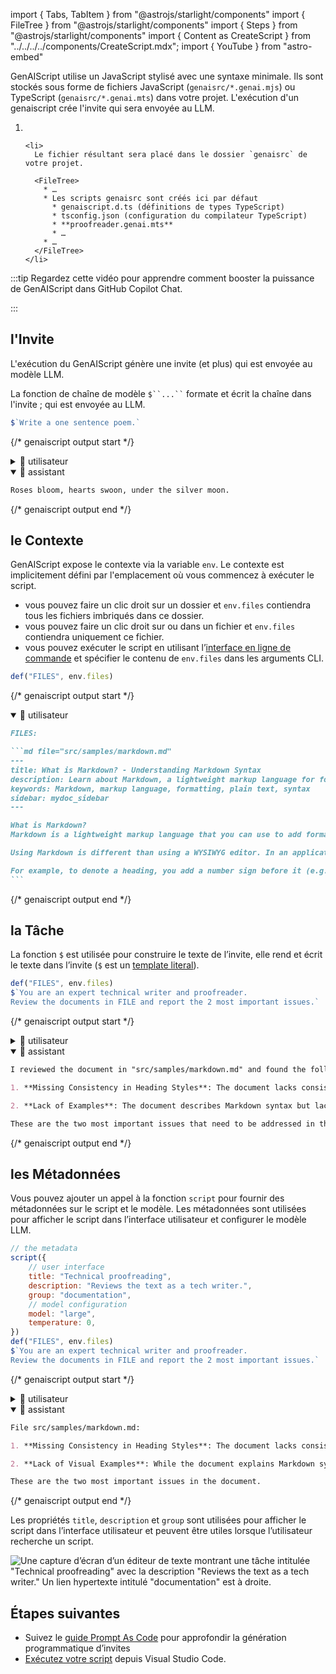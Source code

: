 import { Tabs, TabItem } from "@astrojs/starlight/components"
import { FileTree } from "@astrojs/starlight/components"
import { Steps } from "@astrojs/starlight/components"
import { Content as CreateScript } from "../../../../components/CreateScript.mdx";
import { YouTube } from "astro-embed"

GenAIScript utilise un JavaScript stylisé avec une syntaxe minimale.
Ils sont stockés sous forme de fichiers JavaScript (`genaisrc/*.genai.mjs`) ou TypeScript (`genaisrc/*.genai.mts`) dans votre projet.
L'exécution d'un genaiscript crée l'invite qui sera envoyée au LLM.

<Steps>
  <ol>
    <li>
      <CreateScript />
    </li>

    <li>
      Le fichier résultant sera placé dans le dossier `genaisrc` de votre projet.

      <FileTree>
        * …
        * Les scripts genaisrc sont créés ici par défaut
          * genaiscript.d.ts (définitions de types TypeScript)
          * tsconfig.json (configuration du compilateur TypeScript)
          * **proofreader.genai.mts**
          * …
        * …
      </FileTree>
    </li>
  </ol>
</Steps>

:::tip
Regardez cette vidéo pour apprendre comment booster la puissance de GenAIScript dans GitHub Copilot Chat.

<YouTube id="https://youtu.be/0GkbxnW0J34" posterQuality="high" />
:::

## l'Invite

L'exécution du GenAIScript génère une invite (et plus)
qui est envoyée au modèle LLM.

La fonction de chaîne de modèle ` $``...`` ` formate et écrit la chaîne dans l'invite ;
qui est envoyée au LLM.

```js title="poem.genai.mts" system=false assistant=true
$`Write a one sentence poem.`
```

{/* genaiscript output start */}

<details>
  <summary>👤 utilisateur</summary>

  ```markdown wrap
  Write a one sentence poem.
  ```
</details>

<details open>
  <summary>🤖 assistant</summary>

  ```markdown wrap
  Roses bloom, hearts swoon, under the silver moon.
  ```
</details>

{/* genaiscript output end */}

## le Contexte

GenAIScript expose le contexte via la variable `env`. Le contexte est implicitement défini par l'emplacement où vous commencez à exécuter le script.

* vous pouvez faire un clic droit sur un dossier et `env.files` contiendra tous les fichiers imbriqués dans ce dossier.
* vous pouvez faire un clic droit sur ou dans un fichier et `env.files` contiendra uniquement ce fichier.
* vous pouvez exécuter le script en utilisant l’[interface en ligne de commande](../../reference/cli/) et spécifier le contenu de `env.files` dans les arguments CLI.

```js title="proofreader.genai.mts" system=false assistant=false user=true
def("FILES", env.files)
```

{/* genaiscript output start */}

<details open>
  <summary>👤 utilisateur</summary>

  ````markdown wrap
  FILES:

  ```md file="src/samples/markdown.md"
  ---
  title: What is Markdown? - Understanding Markdown Syntax
  description: Learn about Markdown, a lightweight markup language for formatting plain text, its syntax, and how it differs from WYSIWYG editors.
  keywords: Markdown, markup language, formatting, plain text, syntax
  sidebar: mydoc_sidebar
  ---

  What is Markdown?
  Markdown is a lightweight markup language that you can use to add formatting elements to plaintext text documents. Created by John Gruber in 2004, Markdown is now one of the world’s most popular markup languages.

  Using Markdown is different than using a WYSIWYG editor. In an application like Microsoft Word, you click buttons to format words and phrases, and the changes are visible immediately. Markdown isn’t like that. When you create a Markdown-formatted file, you add Markdown syntax to the text to indicate which words and phrases should look different.

  For example, to denote a heading, you add a number sign before it (e.g., # Heading One). Or to make a phrase bold, you add two asterisks before and after it (e.g., **this text is bold**). It may take a while to get used to seeing Markdown syntax in your text, especially if you’re accustomed to WYSIWYG applications. The screenshot below shows a Markdown file displayed in the Visual Studio Code text editor....
  ```
  ````
</details>

{/* genaiscript output end */}

## la Tâche

La fonction `$` est utilisée pour construire le texte de l’invite, elle rend et écrit le texte dans l’invite
(`$` est un [template literal](https://developer.mozilla.org/en-US/docs/Web/JavaScript/Reference/Template_literals)).

```js title="proofreader.genai.mts"
def("FILES", env.files)
$`You are an expert technical writer and proofreader.
Review the documents in FILE and report the 2 most important issues.`
```

{/* genaiscript output start */}

<details>
  <summary>👤 utilisateur</summary>

  ````markdown wrap
  FILES:

  ```md file="src/samples/markdown.md"
  ---
  title: What is Markdown? - Understanding Markdown Syntax
  description: Learn about Markdown, a lightweight markup language for formatting plain text, its syntax, and how it differs from WYSIWYG editors.
  keywords: Markdown, markup language, formatting, plain text, syntax
  sidebar: mydoc_sidebar
  ---

  What is Markdown?
  Markdown is a lightweight markup language that you can use to add formatting elements to plaintext text documents. Created by John Gruber in 2004, Markdown is now one of the world’s most popular markup languages.

  Using Markdown is different than using a WYSIWYG editor. In an application like Microsoft Word, you click buttons to format words and phrases, and the changes are visible immediately. Markdown isn’t like that. When you create a Markdown-formatted file, you add Markdown syntax to the text to indicate which words and phrases should look different.

  For example, to denote a heading, you add a number sign before it (e.g., # Heading One). Or to make a phrase bold, you add two asterisks before and after it (e.g., **this text is bold**). It may take a while to get used to seeing Markdown syntax in your text, especially if you’re accustomed to WYSIWYG applications. The screenshot below shows a Markdown file displayed in the Visual Studio Code text editor....
  ```

  You are an expert technical writer and proofreader.
  Review the documents in FILE and report the 2 most important issues.
  ````
</details>

<details open>
  <summary>🤖 assistant</summary>

  ```markdown wrap
  I reviewed the document in "src/samples/markdown.md" and found the following two important issues:

  1. **Missing Consistency in Heading Styles**: The document lacks consistency in heading styles, which can make the structure of the content unclear. For instance, it should use either the "atx-style" (with # symbols for headings) or the "setext-style" (with underlining for headings) consistently throughout the document to maintain a clear visual hierarchy.

  2. **Lack of Examples**: The document describes Markdown syntax but lacks concrete examples to illustrate how to use Markdown for formatting. Including examples would enhance the reader's understanding of the syntax and its practical application.

  These are the two most important issues that need to be addressed in the document.
  ```
</details>

{/* genaiscript output end */}

## les Métadonnées

Vous pouvez ajouter un appel à la fonction `script` pour fournir des métadonnées sur le script
et le modèle. Les métadonnées sont utilisées pour afficher le script dans l’interface utilisateur et configurer le modèle LLM.

```js title="proofreader.genai.mts"
// the metadata
script({
    // user interface
    title: "Technical proofreading",
    description: "Reviews the text as a tech writer.",
    group: "documentation",
    // model configuration
    model: "large",
    temperature: 0,
})
def("FILES", env.files)
$`You are an expert technical writer and proofreader.
Review the documents in FILE and report the 2 most important issues.`
```

{/* genaiscript output start */}

<details>
  <summary>👤 utilisateur</summary>

  ````markdown wrap
  FILES:

  ```md file="src/samples/markdown.md"
  ---
  title: What is Markdown? - Understanding Markdown Syntax
  description: Learn about Markdown, a lightweight markup language for formatting plain text, its syntax, and how it differs from WYSIWYG editors.
  keywords: Markdown, markup language, formatting, plain text, syntax
  sidebar: mydoc_sidebar
  ---

  What is Markdown?
  Markdown is a lightweight markup language that you can use to add formatting elements to plaintext text documents. Created by John Gruber in 2004, Markdown is now one of the world’s most popular markup languages.

  Using Markdown is different than using a WYSIWYG editor. In an application like Microsoft Word, you click buttons to format words and phrases, and the changes are visible immediately. Markdown isn’t like that. When you create a Markdown-formatted file, you add Markdown syntax to the text to indicate which words and phrases should look different.

  For example, to denote a heading, you add a number sign before it (e.g., # Heading One). Or to make a phrase bold, you add two asterisks before and after it (e.g., **this text is bold**). It may take a while to get used to seeing Markdown syntax in your text, especially if you’re accustomed to WYSIWYG applications. The screenshot below shows a Markdown file displayed in the Visual Studio Code text editor....
  ```

  You are an expert technical writer and proofreader.
  Review the documents in FILE and report the 2 most important issues.
  ````
</details>

<details open>
  <summary>🤖 assistant</summary>

  ```markdown wrap
  File src/samples/markdown.md:

  1. **Missing Consistency in Heading Styles**: The document lacks consistency in heading styles. For instance, it uses both "What is Markdown?" and "What is Markdown" as headings. Consistency in heading styles is crucial for a professional and polished document.

  2. **Lack of Visual Examples**: While the document explains Markdown syntax, it would benefit from visual examples to illustrate the formatting. Visual examples can enhance understanding, especially for readers who are new to Markdown.

  These are the two most important issues in the document.
  ```
</details>

{/* genaiscript output end */}

Les propriétés `title`, `description` et `group` sont utilisées pour afficher le script dans l’interface utilisateur
et peuvent être utiles lorsque l’utilisateur recherche un script.

![Une capture d’écran d’un éditeur de texte montrant une tâche intitulée "Technical proofreading" avec la description "Reviews the text as a tech writer." Un lien hypertexte intitulé "documentation" est à droite.](../../../../assets/vscode-select-script.png)

## Étapes suivantes

* Suivez le [guide Prompt As Code](../../guides/prompt-as-code/) pour approfondir la génération programmatique d’invites
* [Exécutez votre script](../../getting-started/running-scripts/) depuis Visual Studio Code.